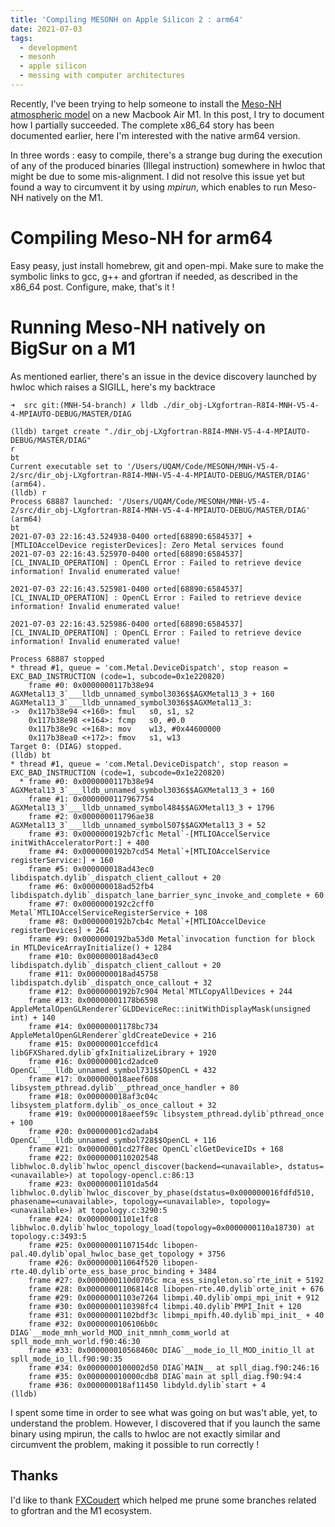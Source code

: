 ```yaml
---
title: 'Compiling MESONH on Apple Silicon 2 : arm64'
date: 2021-07-03
tags:
  - development
  - mesonh
  - apple silicon
  - messing with computer architectures
---
```


Recently, I've been trying to help someone to install the [Meso-NH atmospheric model](http://mesonh.aero.obs-mip.fr/) on a new Macbook Air M1. In this post, I try to document how I partially succeeded. The complete x86_64 story has been documented earlier, here I'm interested with the native arm64 version.

In three words : easy to compile, there's a strange bug during the execution of any of the produced binaries (Illegal instruction) somewhere in hwloc that might be due to some mis-alignment. I did not resolve this issue yet but found a way to circumvent it by using _mpirun_, which enables to run Meso-NH natively on the M1. 

Compiling Meso-NH for arm64 
======
Easy peasy, just install homebrew, git and open-mpi. Make sure to make the symbolic links to gcc, g++ and gfortran if needed, as described in the x86_64 post. Configure, make, that's it !

Running Meso-NH natively on BigSur on a M1
======
As mentioned earlier, there's an issue in the device discovery launched by hwloc which raises a SIGILL, here's my backtrace

	➜  src git:(MNH-54-branch) ✗ lldb ./dir_obj-LXgfortran-R8I4-MNH-V5-4-4-MPIAUTO-DEBUG/MASTER/DIAG                    

	(lldb) target create "./dir_obj-LXgfortran-R8I4-MNH-V5-4-4-MPIAUTO-DEBUG/MASTER/DIAG"
	r
	bt
	Current executable set to '/Users/UQAM/Code/MESONH/MNH-V5-4-2/src/dir_obj-LXgfortran-R8I4-MNH-V5-4-4-MPIAUTO-DEBUG/MASTER/DIAG' (arm64).
	(lldb) r
	Process 68887 launched: '/Users/UQAM/Code/MESONH/MNH-V5-4-2/src/dir_obj-LXgfortran-R8I4-MNH-V5-4-4-MPIAUTO-DEBUG/MASTER/DIAG' (arm64)
	bt
	2021-07-03 22:16:43.524938-0400 orted[68890:6584537] +[MTLIOAccelDevice registerDevices]: Zero Metal services found
	2021-07-03 22:16:43.525970-0400 orted[68890:6584537] [CL_INVALID_OPERATION] : OpenCL Error : Failed to retrieve device information! Invalid enumerated value!

	2021-07-03 22:16:43.525981-0400 orted[68890:6584537] [CL_INVALID_OPERATION] : OpenCL Error : Failed to retrieve device information! Invalid enumerated value!

	2021-07-03 22:16:43.525986-0400 orted[68890:6584537] [CL_INVALID_OPERATION] : OpenCL Error : Failed to retrieve device information! Invalid enumerated value!

	Process 68887 stopped
	* thread #1, queue = 'com.Metal.DeviceDispatch', stop reason = EXC_BAD_INSTRUCTION (code=1, subcode=0x1e220820)
	    frame #0: 0x0000000117b38e94 AGXMetal13_3`___lldb_unnamed_symbol3036$$AGXMetal13_3 + 160
	AGXMetal13_3`___lldb_unnamed_symbol3036$$AGXMetal13_3:
	->  0x117b38e94 <+160>: fmul   s0, s1, s2
	    0x117b38e98 <+164>: fcmp   s0, #0.0
	    0x117b38e9c <+168>: mov    w13, #0x44600000
	    0x117b38ea0 <+172>: fmov   s1, w13
	Target 0: (DIAG) stopped.
	(lldb) bt
	* thread #1, queue = 'com.Metal.DeviceDispatch', stop reason = EXC_BAD_INSTRUCTION (code=1, subcode=0x1e220820)
	  * frame #0: 0x0000000117b38e94 AGXMetal13_3`___lldb_unnamed_symbol3036$$AGXMetal13_3 + 160
	    frame #1: 0x0000000117967754 AGXMetal13_3`___lldb_unnamed_symbol484$$AGXMetal13_3 + 1796
	    frame #2: 0x000000011796ae38 AGXMetal13_3`___lldb_unnamed_symbol507$$AGXMetal13_3 + 52
	    frame #3: 0x0000000192b7cf1c Metal`-[MTLIOAccelService initWithAcceleratorPort:] + 400
	    frame #4: 0x0000000192b7cd54 Metal`+[MTLIOAccelService registerService:] + 160
	    frame #5: 0x000000018ad43ec0 libdispatch.dylib`_dispatch_client_callout + 20
	    frame #6: 0x000000018ad52fb4 libdispatch.dylib`_dispatch_lane_barrier_sync_invoke_and_complete + 60
	    frame #7: 0x0000000192c2cff0 Metal`MTLIOAccelServiceRegisterService + 108
	    frame #8: 0x0000000192b7cb4c Metal`+[MTLIOAccelDevice registerDevices] + 264
	    frame #9: 0x0000000192ba53d0 Metal`invocation function for block in MTLDeviceArrayInitialize() + 1284
	    frame #10: 0x000000018ad43ec0 libdispatch.dylib`_dispatch_client_callout + 20
	    frame #11: 0x000000018ad45758 libdispatch.dylib`_dispatch_once_callout + 32
	    frame #12: 0x0000000192b7c904 Metal`MTLCopyAllDevices + 244
	    frame #13: 0x00000001178b6598 AppleMetalOpenGLRenderer`GLDDeviceRec::initWithDisplayMask(unsigned int) + 140
	    frame #14: 0x00000001178bc734 AppleMetalOpenGLRenderer`gldCreateDevice + 216
	    frame #15: 0x00000001ccefd1c4 libGFXShared.dylib`gfxInitializeLibrary + 1920
	    frame #16: 0x00000001cd2adce0 OpenCL`___lldb_unnamed_symbol731$$OpenCL + 432
	    frame #17: 0x000000018aeef608 libsystem_pthread.dylib`__pthread_once_handler + 80
	    frame #18: 0x000000018af3c04c libsystem_platform.dylib`_os_once_callout + 32
	    frame #19: 0x000000018aeef59c libsystem_pthread.dylib`pthread_once + 100
	    frame #20: 0x00000001cd2adab4 OpenCL`___lldb_unnamed_symbol728$$OpenCL + 116
	    frame #21: 0x00000001cd27f8ec OpenCL`clGetDeviceIDs + 168
	    frame #22: 0x0000000110202548 libhwloc.0.dylib`hwloc_opencl_discover(backend=<unavailable>, dstatus=<unavailable>) at topology-opencl.c:86:13
	    frame #23: 0x00000001101da5d4 libhwloc.0.dylib`hwloc_discover_by_phase(dstatus=0x000000016fdfd510, phasename=<unavailable>, topology=<unavailable>, topology=<unavailable>) at topology.c:3290:5
	    frame #24: 0x00000001101e1fc8 libhwloc.0.dylib`hwloc_topology_load(topology=0x0000000110a18730) at topology.c:3493:5
	    frame #25: 0x00000001107154dc libopen-pal.40.dylib`opal_hwloc_base_get_topology + 3756
	    frame #26: 0x000000011064f520 libopen-rte.40.dylib`orte_ess_base_proc_binding + 3484
	    frame #27: 0x0000000110d0705c mca_ess_singleton.so`rte_init + 5192
	    frame #28: 0x00000001106814c8 libopen-rte.40.dylib`orte_init + 676
	    frame #29: 0x00000001103e7264 libmpi.40.dylib`ompi_mpi_init + 912
	    frame #30: 0x0000000110398fc4 libmpi.40.dylib`PMPI_Init + 120
	    frame #31: 0x00000001102bdf3c libmpi_mpifh.40.dylib`mpi_init_ + 40
	    frame #32: 0x0000000106106b0c DIAG`__mode_mnh_world_MOD_init_nmnh_comm_world at spll_mode_mnh_world.f90:46:30
	    frame #33: 0x000000010568460c DIAG`__mode_io_ll_MOD_initio_ll at spll_mode_io_ll.f90:90:35
	    frame #34: 0x0000000100002d50 DIAG`MAIN__ at spll_diag.f90:246:16
	    frame #35: 0x000000010000cdb8 DIAG`main at spll_diag.f90:94:4
	    frame #36: 0x000000018af11450 libdyld.dylib`start + 4
	(lldb) 
	
I spent some time in order to see what was going on but was't able, yet, to understand the problem. However, I discovered that if you launch the same binary using mpirun, the calls to hwloc are not exactly similar and circumvent the problem, making it possible to run correctly !
	

Thanks
------	
I'd like to thank [FXCoudert](https://www.coudert.name) which helped me prune some branches related to gfortran and the M1 ecosystem.
